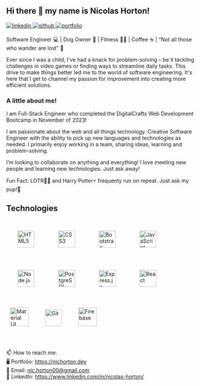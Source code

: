 ## Hi there 👋 my name is Nicolas Horton!

<a href="https://www.linkedin.com/in/nicolas-horton/" target="_blank">
<img src=https://img.shields.io/badge/linkedin-%231E77B5.svg?&style=for-the-badge&logo=linkedin&logoColor=white alt=linkedin style="margin-bottom: 5px;" />
</a>
<a href="https://github.com/Nic-Horton" target="_blank">
<img src=https://img.shields.io/badge/github-%2324292e.svg?&style=for-the-badge&logo=github&logoColor=white alt=github style="margin-bottom: 5px;" />
</a>
<a href="https://nichorton.dev" target="_blank">
<img src=https://img.shields.io/badge/Portfolio-255E63?style=for-the-badge&logo=About.me&logoColor=white alt=portfolio style="margin-bottom: 5px;" />
</a>

Software Engineer 💻 | Dog Owner 🐶 | Fitness 🏋️‍♂️ | Coffee ☕️ | “Not all those who wander are lost” 💍
<br />

Ever since I was a child, I've had a knack for problem-solving – be it tackling challenges in video games or finding ways to streamline daily tasks. This drive to make things better led me to the world of software engineering. It's here that I get to channel my passion for improvement into creating more efficient solutions.

### A little about me!
I am Full-Stack Engineer who completed the DigitalCrafts Web Development Bootcamp in November of 2023! 

I am passionate about the web and all things technology. Creative Software Engineer with the ability to pick up new languages and technologies as needed. I primarily enjoy working in a team, sharing ideas, learning and problem-solving.

I’m looking to collaborate on anything and everything! I love meeting new people and learning new technologies. Just ask away!

Fun Fact: LOTR🧙‍♂️ and Harry Potter⚡️ frequenty run on repeat. Just ask my pup!🤣

## Technologies
<div align="left">
<img style="margin: 30px" src="https://profilinator.rishav.dev/skills-assets/html5-original-wordmark.svg" alt="HTML5" height="45" />
<img style="margin: 30px" src="https://profilinator.rishav.dev/skills-assets/css3-original-wordmark.svg" alt="CSS3" height="45" />
<img style="margin: 30px" src="https://profilinator.rishav.dev/skills-assets/bootstrap-plain.svg" alt="Bootstrap" height="45" />
<img style="margin: 30px" src="https://profilinator.rishav.dev/skills-assets/javascript-original.svg" alt="JavaScript" height="45" />
<img style="margin: 30px" src="https://profilinator.rishav.dev/skills-assets/nodejs-original-wordmark.svg" alt="Node.js" height="45" /> 
<img style="margin: 30px" src="https://profilinator.rishav.dev/skills-assets/postgresql-original-wordmark.svg" alt="PostgreSQL" height="45" />
<img style="margin: 30px" src="https://profilinator.rishav.dev/skills-assets/express-original-wordmark.svg" alt="Express.js" height="45" />  
<img style="margin: 30px" src="https://profilinator.rishav.dev/skills-assets/react-original-wordmark.svg" alt="React" height="45" />
<img style="margin: 10px" src="https://profilinator.rishav.dev/skills-assets/mui.png" alt="Material UI" height="50" />
<img style="margin: 30px" src="https://profilinator.rishav.dev/skills-assets/git-scm-icon.svg" alt="Git" height="45" />  
<img style="margin: 10px" src="https://profilinator.rishav.dev/skills-assets/firebase.png" alt="Firebase" height="50" />
</div> 

<br />

📫 How to reach me:
<br />
🖥 Portfolio: https://nichorton.dev
<br />
📩 Email: nic.horton00@gmail.com
<br />
💼 LinkedIn: https://www.linkedin.com/in/nicolas-horton/
<br />


<br />


<!--
**Nic-Horton/Nic-Horton** is a ✨ _special_ ✨ repository because its `README.md` (this file) appears on your GitHub profile.

Here are some ideas to get you started:

- 🔭 I’m currently working on ...
- 🌱 I’m currently learning ...
- 👯 I’m looking to collaborate on ...
- 🤔 I’m looking for help with ...
- 💬 Ask me about ...
- 📫 How to reach me: ...
- 😄 Pronouns: ...
- ⚡ Fun fact: ...
-->
